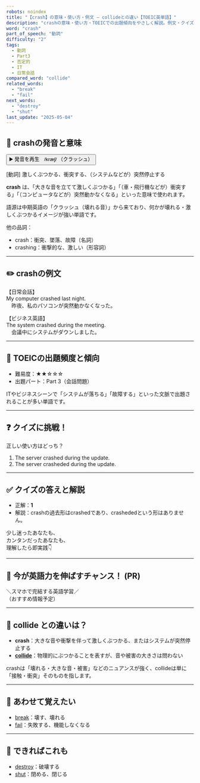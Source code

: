 ```yaml
---
robots: noindex
title: "【crash】の意味・使い方・例文 ― collideとの違い【TOEIC英単語】"
description: "crashの意味・使い方・TOEICでの出題傾向をやさしく解説。例文・クイズ付きでcollideとの違いもわかりやすく学べます。"
word: "crash"
part_of_speech: "動詞"
difficulty: "2"
tags:
  - 動詞
  - Part3
  - 否定的
  - IT
  - 日常会話
compared_word: "collide"
related_words:
  - "break"
  - "fail"
next_words:
  - "destroy"
  - "shut"
last_update: "2025-05-04"
---
```


## 🔰 crashの発音と意味

<button class="play-audio" onclick="playTTS('crash')">
  <span class="play-audio-main">
    ▶️ 発音を再生　/kræʃ/
  </span>
  <span class="play-audio-sub">
    （クラッシュ）
  </span>
</button>

[動詞] 激しくぶつかる、衝突する、（システムなどが）突然停止する

**crash** は、「大きな音を立てて激しくぶつかる」「（車・飛行機などが）衝突する」「（コンピュータなどが）突然動かなくなる」といった意味で使われます。

語源は中期英語の「クラッシュ（壊れる音）」から来ており、何かが壊れる・激しくぶつかるイメージが強い単語です。

他の品詞：  
- crash：衝突、墜落、故障（名詞）
- crashing：衝撃的な、激しい（形容詞）

---

## ✏️ crashの例文

【日常会話】  
My computer crashed last night.  
　昨夜、私のパソコンが突然動かなくなった。

【ビジネス英語】  
The system crashed during the meeting.  
　会議中にシステムがダウンしました。

---

## 🎯 TOEICの出題頻度と傾向

- 難易度：★★☆☆☆
- 出題パート：Part 3（会話問題）

ITやビジネスシーンで「システムが落ちる」「故障する」といった文脈で出題されることが多い単語です。

---

## ❓ クイズに挑戦！

正しい使い方はどっち？

1. The server crashed during the update.  
2. The server crasheded during the update.

---

## ✅ クイズの答えと解説

- 正解：**1**
- 解説：crashの過去形はcrashedであり、crashededという形はありません。

少し迷ったあなたも、  
カンタンだったあなたも、  
理解したら即実践👇️

---

## 🚀 今が英語力を伸ばすチャンス！ (PR)

<div class="info-center">
＼スマホで完結する英語学習／<br>  
（おすすめ情報予定）
</div>

---

## 🤔  collide との違いは？

- **crash**：大きな音や衝撃を伴って激しくぶつかる、またはシステムが突然停止する
- **[collide](/collide)**：物理的にぶつかることを表すが、音や被害の大きさは問わない

crashは「壊れる・大きな音・被害」などのニュアンスが強く、collideは単に「接触・衝突」そのものを指します。

---

## 🧩 あわせて覚えたい

- [break](/break)：壊す、壊れる
- [fail](/fail)：失敗する、機能しなくなる

---

## 📖 できればこれも

- [destroy](/destroy)：破壊する
- [shut](/shut)：閉める、閉じる

<!-- cvid: aid23_bid47 -->
